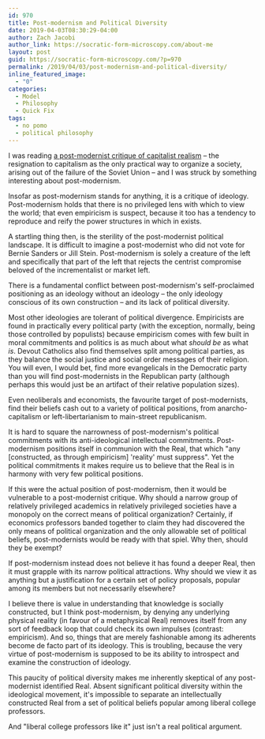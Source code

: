 ```yaml
---
id: 970
title: Post-modernism and Political Diversity
date: 2019-04-03T08:30:29-04:00
author: Zach Jacobi
author_link: https://socratic-form-microscopy.com/about-me
layout: post
guid: https://socratic-form-microscopy.com/?p=970
permalink: /2019/04/03/post-modernism-and-political-diversity/
inline_featured_image:
  - "0"
categories:
  - Model
  - Philosophy
  - Quick Fix
tags:
  - no pomo
  - political philosophy
---
```


I was reading <a href="http://www.zero-books.net/books/capitalist-realism">a post-modernist critique of capitalist realism</a> – the resignation to capitalism as the only practical way to organize a society, arising out of the failure of the Soviet Union – and I was struck by something interesting about post-modernism.

Insofar as post-modernism stands for anything, it is a critique of ideology. Post-modernism holds that there is no privileged lens with which to view the world; that even empiricism is suspect, because it too has a tendency to reproduce and reify the power structures in which in exists.

A startling thing then, is the sterility of the post-modernist political landscape. It is difficult to imagine a post-modernist who did not vote for Bernie Sanders or Jill Stein. Post-modernism is solely a creature of the left and specifically that part of the left that rejects the centrist compromise beloved of the incrementalist or market left.

There is a fundamental conflict between post-modernism's self-proclaimed positioning as an ideology without an ideology – the only ideology conscious of its own construction – and its lack of political diversity.

Most other ideologies are tolerant of political divergence. Empiricists are found in practically every political party (with the exception, normally, being those controlled by populists) because empiricism comes with few built in moral commitments and politics is as much about what <em>should be</em> as what <em>is</em>. Devout Catholics also find themselves split among political parties, as they balance the social justice and social order messages of their religion. You will even, I would bet, find more evangelicals in the Democratic party than you will find post-modernists in the Republican party (although perhaps this would just be an artifact of their relative population sizes).

Even neoliberals and economists, the favourite target of post-modernists, find their beliefs cash out to a variety of political positions, from anarcho-capitalism or left-libertarianism to main-street republicanism.

It is hard to square the narrowness of post-modernism's political commitments with its anti-ideological intellectual commitments. Post-modernism positions itself in communion with the Real, that which "any [constructed, as through empiricism] 'reality' must suppress". Yet the political commitments it makes require us to believe that the Real is in harmony with very few political positions.

If this were the actual position of post-modernism, then it would be vulnerable to a post-modernist critique. Why should a narrow group of relatively privileged academics in relatively privileged societies have a monopoly on the correct means of political organization? Certainly, if economics professors banded together to claim they had discovered the only means of political organization and the only allowable set of political beliefs, post-modernists would be ready with that spiel. Why then, should they be exempt?

If post-modernism instead does not believe it has found a deeper Real, then it must grapple with its narrow political attractions. Why should we view it as anything but a justification for a certain set of policy proposals, popular among its members but not necessarily elsewhere?

I believe there is value in understanding that knowledge is socially constructed, but I think post-modernism, by denying any underlying physical reality (in favour of a metaphysical Real) removes itself from any sort of feedback loop that could check its own impulses (contrast: empiricism). And so, things that are merely fashionable among its adherents become de facto part of its ideology. This is troubling, because the very virtue of post-modernism is supposed to be its ability to introspect and examine the construction of ideology.

This paucity of political diversity makes me inherently skeptical of any post-modernist identified Real. Absent significant political diversity within the ideological movement, it's impossible to separate an intellectually constructed Real from a set of political beliefs popular among liberal college professors.

And "liberal college professors like it" just isn't a real political argument.

